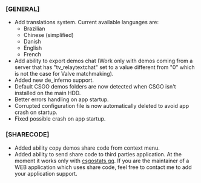 ### \[GENERAL\]

- Add translations system. Current available languages are:
  - Brazilian
  - Chinese (simplified)
  - Danish
  - English
  - French
- Add ability to export demos chat (Work only with demos coming from a server that has "tv_relaytextchat" set to a value different from "0" which is not the case for Valve matchmaking).
- Added new de_inferno support.
- Default CSGO demos folders are now detected when CSGO isn't installed on the main HDD.
- Better errors handling on app startup.
- Corrupted configuration file is now automatically deleted to avoid app crash on startup.
- Fixed possible crash on app startup.

### \[SHARECODE\]

- Added ability copy demos share code from context menu.
- Added ability to send share code to third parties application. At the moment it works only with [csgostats.gg](https://csgostats.gg). If you are the maintainer of a WEB application which uses share code, feel free to contact me to add your application support.
